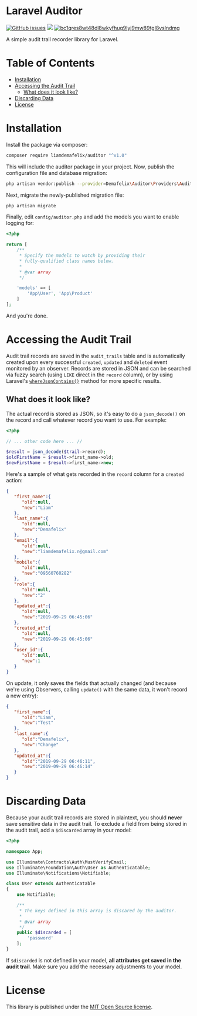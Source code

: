 # Laravel Auditor

[![GitHub issues](https://img.shields.io/github/issues/liamdemafelix/auditor)](https://github.com/liamdemafelix/auditor/issues) ![](https://img.shields.io/badge/runs%20on-laravel%206.x-red) [![bc1qres8wt48dl8wkyfhug9lyj9mw89tgl8vslndmg](https://img.shields.io/badge/donate-bitcoin-orange)](bitcoin:bc1qres8wt48dl8wkyfhug9lyj9mw89tgl8vslndmg)

A simple audit trail recorder library for Laravel.

# Table of Contents

* [Installation](https://github.com/liamdemafelix/auditor#installation)
* [Accessing the Audit Trail](https://github.com/liamdemafelix/auditor#accessing-the-audit-trail)
  * [What does it look like?](https://github.com/liamdemafelix/auditor#what-does-it-look-like)
* [Discarding Data](https://github.com/liamdemafelix/auditor#discarding-data)
* [License](https://github.com/liamdemafelix/auditor#license)

# Installation

Install the package via composer:

```bash
composer require liamdemafelix/auditor "^v1.0"
```

This will include the auditor package in your project. Now, publish the configuration file and database migration:

```bash
php artisan vendor:publish --provider=Demafelix\Auditor\Providers\AuditorServiceProvider
```

Next, migrate the newly-published migration file:

```bash
php artisan migrate
```

Finally, edit `config/auditor.php` and add the models you want to enable logging for:

```php
<?php

return [
    /**
     * Specify the models to watch by providing their
     * fully-qualified class names below.
     *
     * @var array
     */

    'models' => [
        'App\User', 'App\Product'
    ]
];
```

And you're done.

# Accessing the Audit Trail

Audit trail records are saved in the `audit_trails` table and is automatically created upon every successful `created`, `updated` and `deleted` event monitored by an observer. Records are stored in JSON and can be searched via fuzzy search (using `LIKE` direct in the `record` column), or by using Laravel's [`whereJsonContains()`](https://laravel.com/docs/6.x/queries#json-where-clauses) method for more specific results.

## What does it look like?

The actual record is stored as JSON, so it's easy to do a `json_decode()` on the record and call whatever record you want to use. For example:

```php
<?php

// ... other code here ... //

$result = json_decode($trail->record);
$oldFirstName = $result->first_name->old;
$newFirstName = $result->first_name->new;
```

Here's a sample of what gets recorded in the `record` column for a `created` action:

```json
{
   "first_name":{
      "old":null,
      "new":"Liam"
   },
   "last_name":{
      "old":null,
      "new":"Demafelix"
   },
   "email":{
      "old":null,
      "new":"liamdemafelix.n@gmail.com"
   },
   "mobile":{
      "old":null,
      "new":"09560760282"
   },
   "role":{
      "old":null,
      "new":"2"
   },
   "updated_at":{
      "old":null,
      "new":"2019-09-29 06:45:06"
   },
   "created_at":{
      "old":null,
      "new":"2019-09-29 06:45:06"
   },
   "user_id":{
      "old":null,
      "new":1
   }
}
```

On update, it only saves the fields that actually changed (and because we're using Observers, calling `update()` with the same data, it won't record a new entry):

```json
{
   "first_name":{
      "old":"Liam",
      "new":"Test"
   },
   "last_name":{
      "old":"Demafelix",
      "new":"Change"
   },
   "updated_at":{
      "old":"2019-09-29 06:46:11",
      "new":"2019-09-29 06:46:14"
   }
}
```

# Discarding Data

Because your audit trail records are stored in plaintext, you should **never** save sensitive data in the audit trail. To exclude a field from being stored in the audit trail, add a `$discarded` array in your model:

```php
<?php

namespace App;

use Illuminate\Contracts\Auth\MustVerifyEmail;
use Illuminate\Foundation\Auth\User as Authenticatable;
use Illuminate\Notifications\Notifiable;

class User extends Authenticatable
{
    use Notifiable;

    /**
     * The keys defined in this array is discared by the auditor.
     *
     * @var array
     */
    public $discarded = [
        'password'
    ];
}
```

If `$discarded` is not defined in your model, **all attributes get saved in the audit trail**. Make sure you add the necessary adjustments to your model.

# License

This library is published under the [MIT Open Source license](https://opensource.org/licenses/MIT).
